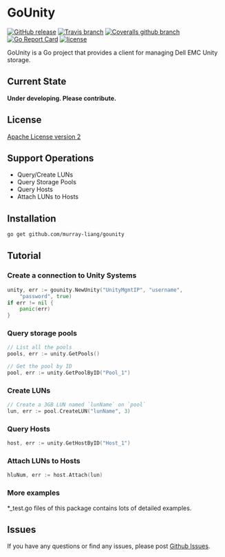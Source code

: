 # GoUnity

[![GitHub release](https://img.shields.io/github/release/Murray-LIANG/gounity.svg)](https://github.com/Murray-LIANG/gounity/releases)
[![Travis branch](https://img.shields.io/travis/Murray-LIANG/gounity/master.svg)](https://travis-ci.org/Murray-LIANG/gounity/branches)
[![Coveralls github branch](https://img.shields.io/coveralls/github/Murray-LIANG/gounity/master.svg)](https://coveralls.io/github/Murray-LIANG/gounity)
[![Go Report Card](https://goreportcard.com/badge/github.com/Murray-LIANG/gounity)](https://goreportcard.com/report/github.com/Murray-LIANG/gounity)
[![license](https://img.shields.io/github/license/Murray-LIANG/gounity.svg)](https://github.com/Murray-LIANG/gounity/blob/develop/LICENSE)


GoUnity is a Go project that provides a client for managing Dell EMC Unity storage.


## Current State

**Under developing. Please contribute.**


## License

[Apache License version 2](LICENSE)


## Support Operations

- Query/Create LUNs
- Query Storage Pools
- Query Hosts
- Attach LUNs to Hosts


## Installation

```bash
go get github.com/murray-liang/gounity
```


## Tutorial

### Create a connection to Unity Systems

```go
unity, err := gounity.NewUnity("UnityMgmtIP", "username",
    "password", true)
if err != nil {
    panic(err)
}
```

### Query storage pools

```go
// List all the pools
pools, err := unity.GetPools()

// Get the pool by ID
pool, err := unity.GetPoolByID("Pool_1")
```

### Create LUNs
```go
// Create a 3GB LUN named `lunName` on `pool`
lun, err := pool.CreateLUN("lunName", 3)
```

### Query Hosts
```go
host, err := unity.GetHostByID("Host_1")
```

### Attach LUNs to Hosts
```go
hluNum, err := host.Attach(lun)
```

### More examples
*_test.go files of this package contains lots of detailed examples.


## Issues

If you have any questions or find any issues, please post [Github Issues](https://github.com/murray-LIANG/gounity/issues).
